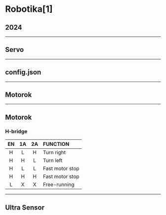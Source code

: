 
# Robotika[1]
## 2024

---

## Servo

---

## config.json

---

## Motorok

---

## Motorok

### H-bridge

| EN | 1A | 2A | FUNCTION        |
|:--:|:--:|:--:|:----------------|
| H  | L  | H  | Turn right      |
| H  | H  | L  | Turn left       |
| H  | L  | L  | Fast motor stop |
| H  | H  | H  | Fast motor stop |
| L  | X  | X  | Free-running    |

---

## Ultra Sensor